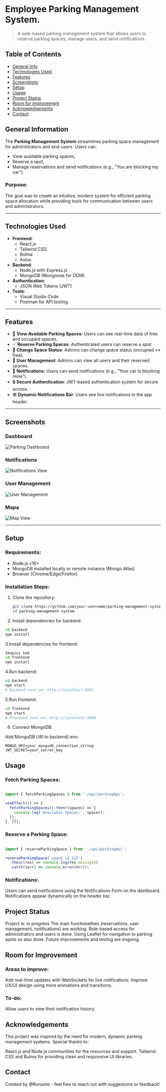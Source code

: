 # Employee Parking Management System.
> A web-based parking management system that allows users to reserve parking spaces, manage users, and send notifications.  


## Table of Contents
* [General Info](#general-information)
* [Technologies Used](#technologies-used)
* [Features](#features)
* [Screenshots](#screenshots)
* [Setup](#setup)
* [Usage](#usage)
* [Project Status](#project-status)
* [Room for Improvement](#room-for-improvement)
* [Acknowledgements](#acknowledgements)
* [Contact](#contact)

## General Information
The **Parking Management System** streamlines parking space management for administrators and end-users. Users can:
- View available parking spaces,
- Reserve a spot,
- Manage reservations and send notifications (e.g., "You are blocking my car").

### Purpose:
The goal was to create an intuitive, modern system for efficient parking space allocation while providing tools for communication between users and administrators.

---

## Technologies Used
- **Frontend**:
  - React.js
  - Tailwind CSS
  - Bulma
  - Axios
- **Backend**:
  - Node.js with Express.js
  - MongoDB (Mongoose for ODM)
- **Authentication**:
  - JSON Web Tokens (JWT)
- **Tools**:
  - Visual Studio Code
  - Postman for API testing

---

## Features
- 🚗 **View Available Parking Spaces**: Users can see real-time data of free and occupied spaces.
- ✅ **Reserve Parking Spaces**: Authenticated users can reserve a spot.
- 🔄 **Change Space Status**: Admins can change space status (occupied ↔ free).
- 👥 **User Management**: Admins can view all users and their reserved spaces.
- 📩 **Notifications**: Users can send notifications (e.g., "Your car is blocking mine").
- 🔒 **Secure Authentication**: JWT-based authentication system for secure access.
- 🛠️ **Dynamic Notifications Bar**: Users see live notifications in the app header.

---

## Screenshots

### Dashboard
![Parking Dashboard](obraz_2024-12-18_191430594.png)

### Notifications
![Notifications View](obraz_2024-12-18_213112179.png)

### User Management
![User Management](obraz_2024-12-18_191015747.png)

### Mapa
![Map View](obraz-mapa.PNG)

---

## Setup

### Requirements:
- Node.js v16+
- MongoDB installed locally or remote instance (Mongo Atlas)
- Browser (Chrome/Edge/Firefox)

### Installation Steps:
1. Clone the repository:
   ```bash
   git clone https://github.com/your-username/parking-management-system.git
   cd parking-management-system

2. Install dependencies for backend:
  ```bash
cd backend
npm install
  ```
3.Install dependencies for frontend:

  ```bash
Skopiuj kod
cd frontend
npm install
  ```
4.Run backend:

```bash
cd backend
npm start
# Backend runs on: http://localhost:5001
```
5.Run frontend:
```bash
cd frontend
npm start
# Frontend runs on: http://localhost:3000
```
6. Connect MongoDB:

Add MongoDB URI to backend/.env:
```env
MONGO_URI=your_mongodb_connection_string
JWT_SECRET=your_secret_key
```
## Usage
### Fetch Parking Spaces:
```javascript

import { fetchParkingSpaces } from './api/parkingApi';

useEffect(() => {
  fetchParkingSpaces().then((spaces) => {
    console.log('Available Spaces:', spaces);
  });
}, []);

```

### Reserve a Parking Space:

```javascript

import { reserveParkingSpace } from './api/parkingApi';

reserveParkingSpace('space_id_123')
  .then((res) => console.log(res.message))
  .catch((err) => console.error(err));


```

### Notifications:
Users can send notifications using the Notifications Form on the dashboard.
Notifications appear dynamically on the header bar.
## Project Status
Project is: in progress
The main functionalities (reservations, user management, notifications) are working. Role-based access for administrators and users is done.
Using Leaflet for navigation to parking spots us also done.
Future improvements and testing are ongoing.


## Room for Improvement
### Areas to improve:
Add real-time updates with WebSockets for live notifications.
Improve UX/UI design using more animations and transitions.
### To-do:
Allow users to view their notification history.

## Acknowledgements
This project was inspired by the need for modern, dynamic parking management systems. Special thanks to:

React.js and Node.js communities for the resources and support.
Tailwind CSS and Bulma for providing clean and responsive UI libraries.
## Contact
Created by @Konume - feel free to reach out with suggestions or feedback!



